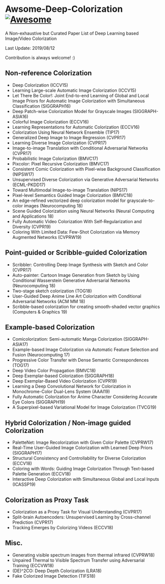 # Awsome-Deep-Colorization [![Awesome](https://cdn.rawgit.com/sindresorhus/awesome/d7305f38d29fed78fa85652e3a63e154dd8e8829/media/badge.svg)](https://github.com/sindresorhus/awesome)
A Non-exhaustive but Curated Paper List of Deep Learning based Image/Video Colorization

Last Update: 2019/08/12

Contribution is always welcome! :)

## Non-reference Colorization
- Deep Colorization (ICCV15)
- Learning Large-scale Automatic Image Colorization (ICCV15)
- Let There Be Color!: Joint End-to-end Learning of Global and Local Image Priors for Automatic Image Colorization with Simultaneous Classification (SIGGRAPH16)
- Deep Patch-wise Colorization Model for Grayscale Images (SIGGRAPH-ASIA16)
- Colorful Image Colorization (ECCV16)
- Learning Representations for Automatic Colorization (ECCV16)
- Colorization Using Neural Network Ensemble (TIP17)
- Generalized Deep Image to Image Regression (CVPR17)
- Learning Diverse Image Colorization (CVPR17)
- Image-to-image Translation with Conditional Adversarial Networks (CVPR17)
- Probabilistic Image Colorization (BMVC17)
- Pixcolor: Pixel Recursive Colorization (BMVC17)
- Consistent Comic Colorization with Pixel-wise Background Classification (NIPSW17)
- Unsupervised Diverse Colorization via Generative Adversarial Networks (ECML-PKDD17)
- Toward Multimodal Image-to-image Translation (NIPS17)
- Pixel-level Semantics Guided Image Colorization (BMVC18)
- An edge-refined vectorized deep colorization model for grayscale-to-color images (Neurocomputing 18)
- Scene Guided Colorization using Neural Networks (Neural Computing and Applications 18)
- Fully Automatic Video Colorization With Self-Regularization and Diversity (CVPR19)
- Coloring With Limited Data: Few-Shot Colorization via Memory Augmented Networks (CVPRW19)

## Point-guided or Scribble-guided Colorization
- Scribbler: Controlling Deep Image Synthesis with Sketch and Color (CVPR17)
- Auto-painter: Cartoon Image Generation from Sketch by Using Conditional Wasserstein Generative Adversarial Networks (Neurocomputing 18)
- Two-stage sketch colorization (TOG18)
- User-Guided Deep Anime Line Art Colorization with Conditional Adversarial Networks (ACM MM 18)
- Scribble-based colorization for creating smooth-shaded vector graphics (Computers & Graphics 19)

## Example-based Colorization
- Comicolorization: Semi-automatic Manga Colorization (SIGGRAPH-ASIA17)
- Example-based Image Colorization via Automatic Feature Selection and Fusion (Neurocomputing 17)
- Progressive Color Transfer with Dense Semantic Correspondences (TOG17)
- Deep Video Color Propagation (BMVC18)
- Deep Exemplar-based Colorization (SIGGRAPH18)
- Deep Exemplar-Based Video Colorization (CVPR19)
- Learning a Deep Convolutional Network for Colorization in Monochrome-Color Dual-Lens System (AAAI19)
- Fully Automatic Colorization for Anime Character Considering Accurate Eye Colors (SIGGRAPH19)
- A Superpixel-based Variational Model for Image Colorization (TVCG19)

## Hybrid Colorization / Non-image guided Colorization
- PaletteNet: Image Recolorization with Given Color Palette (CVPRW17)
- Real-Time User-Guided Image Colorization with Learned Deep Priors (SIGGRAPH17)
- Structural Consistency and Controllability for Diverse Colorization (ECCV18)
- Coloring with Words: Guiding Image Colorization Through Text-based Palette Generation (ECCV18)
- Interactive Deep Colorization with Simultaneous Global and Local Inputs (ICASSP19)

## Colorization as Proxy Task
- Colorization as a Proxy Task for Visual Understanding (CVPR17)
- Split-brain Autoencoders: Unsupervised Learning by Cross-channel Prediction (CVPR17)
- Tracking Emerges by Colorizing Videos (ECCV18)

## Misc.
- Generating visible spectrum images from thermal infrared (CVPRW18)
- Unpaired Thermal to Visible Spectrum Transfer using Adversarial Training (ECCVW18)
- (DE)^2CO: Deep Depth Colorization (LRA18)
- Fake Colorized Image Detection (TIFS18)
